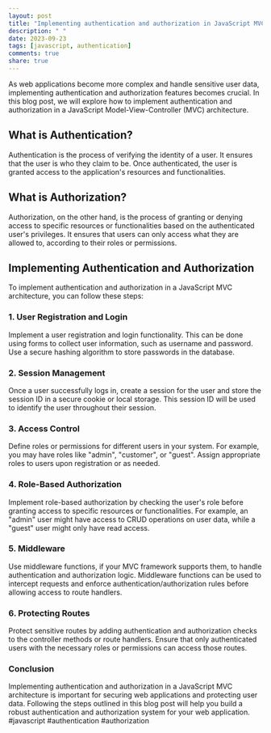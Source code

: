 ```yaml
---
layout: post
title: "Implementing authentication and authorization in JavaScript MVC"
description: " "
date: 2023-09-23
tags: [javascript, authentication]
comments: true
share: true
---
```


As web applications become more complex and handle sensitive user data, implementing authentication and authorization features becomes crucial. In this blog post, we will explore how to implement authentication and authorization in a JavaScript Model-View-Controller (MVC) architecture.

## What is Authentication?

Authentication is the process of verifying the identity of a user. It ensures that the user is who they claim to be. Once authenticated, the user is granted access to the application's resources and functionalities.

## What is Authorization?

Authorization, on the other hand, is the process of granting or denying access to specific resources or functionalities based on the authenticated user's privileges. It ensures that users can only access what they are allowed to, according to their roles or permissions.

## Implementing Authentication and Authorization

To implement authentication and authorization in a JavaScript MVC architecture, you can follow these steps:

### 1. User Registration and Login

Implement a user registration and login functionality. This can be done using forms to collect user information, such as username and password. Use a secure hashing algorithm to store passwords in the database.

### 2. Session Management

Once a user successfully logs in, create a session for the user and store the session ID in a secure cookie or local storage. This session ID will be used to identify the user throughout their session.

### 3. Access Control

Define roles or permissions for different users in your system. For example, you may have roles like "admin", "customer", or "guest". Assign appropriate roles to users upon registration or as needed.

### 4. Role-Based Authorization

Implement role-based authorization by checking the user's role before granting access to specific resources or functionalities. For example, an "admin" user might have access to CRUD operations on user data, while a "guest" user might only have read access.

### 5. Middleware

Use middleware functions, if your MVC framework supports them, to handle authentication and authorization logic. Middleware functions can be used to intercept requests and enforce authentication/authorization rules before allowing access to route handlers.

### 6. Protecting Routes

Protect sensitive routes by adding authentication and authorization checks to the controller methods or route handlers. Ensure that only authenticated users with the necessary roles or permissions can access those routes.

### Conclusion

Implementing authentication and authorization in a JavaScript MVC architecture is important for securing web applications and protecting user data. Following the steps outlined in this blog post will help you build a robust authentication and authorization system for your web application. #javascript #authentication #authorization